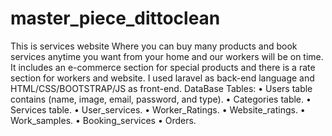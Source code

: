 # master_piece_dittoclean
This is services website 
Where you can buy many products and book services anytime you want from your home and our workers will be on time.
It includes an e-commerce section for special products and there is a rate section for workers and website.
I used laravel as back-end language and HTML/CSS/BOOTSTRAP/JS as front-end.
DataBase Tables:
•	Users table contains (name, image,  email, password, and type).
•	Categories table.
•	Services table.
•	User_services.
•	Worker_Ratings.
•	Website_ratings.
•	Work_samples.
•	Booking_services
•	Orders.
